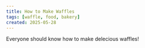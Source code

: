 ```yaml
---
title: How to Make Waffles
tags: [waffle, food, bakery]
created: 2025-05-28
---
```


Everyone should know how to make delecious waffles!